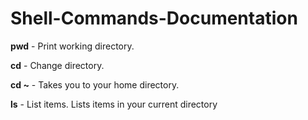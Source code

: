 # Shell-Commands-Documentation

**pwd** - Print working directory.

**cd** - Change directory.

**cd ~** - Takes you to your home directory.

**ls** - List items. Lists items in your current directory
